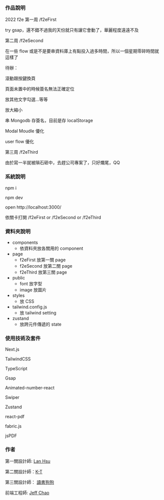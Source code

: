 ### 作品說明

2022 f2e
第一周 /f2eFirst

try gsap，還不錯不過我的天份就只有讓它會動了，華麗程度遠遠不及

第二周 /f2eSecond

在一些 flow 或是不是要串資料庫上有點投入過多時間，所以一個星期零碎時間就這樣了

待辦：

滾動跟按鍵換頁

頁面未置中的時候簽名無法正確定位

放其他文字勾選...等等

放大縮小

串 Mongodb 存簽名，目前是存 localStorage

Modal Moudle 優化

user flow 優化

第三周 /f2eThird

由於寫一半就被隕石砸中，去趕公司專案了，只好爛尾，QQ

### 系統說明

npm i

npm dev

open http://localhost:3000/

依關卡打開 /f2eFirst or /f2eSecond or /f2eThird

### 資料夾說明

- components
  - 依資料夾放各關用的 component
- page
  - f2eFirst 放第一關 page
  - f2eSecond 放第二關 page
  - f2eThird 放第三關 page
- public
  - font 放字型
  - image 放圖片
- styles
  - 放 CSS
- tailwind.config.js
  - 放 tailwind setting
- zustand
  - 放跨元件傳遞的 state

### 使用技術及套件

Next.js

TailwindCSS

TypeScript

Gsap

Animated-number-react

Swiper

Zustand

react-pdf

fabric.js

jsPDF

### 作者

第一關設計師: [Lan Hsu](https://www.behance.net/alena0528a)

第二關設計師：[K-T](https://www.behance.net/KT_Designer)

第三關設計師： [讀書狗狗](https://2022.thef2e.com/users/12061549261446746191)

前端工程師: [Jeff Chao](https://github.com/oneraner)
